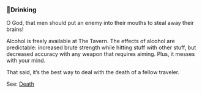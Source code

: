 ### 🍺Drinking
O God, that men should put an enemy into their mouths to steal away their brains!

Alcohol is freely available at The Tavern. The effects of alcohol are predictable: increased brute strength while
  hitting stuff with other stuff, but decreased accuracy with any weapon that requires aiming. Plus, it messes with
  your mind.

That said, it’s the best way to deal with the death of a fellow traveler.

See: [Death](/docs/death.md)



